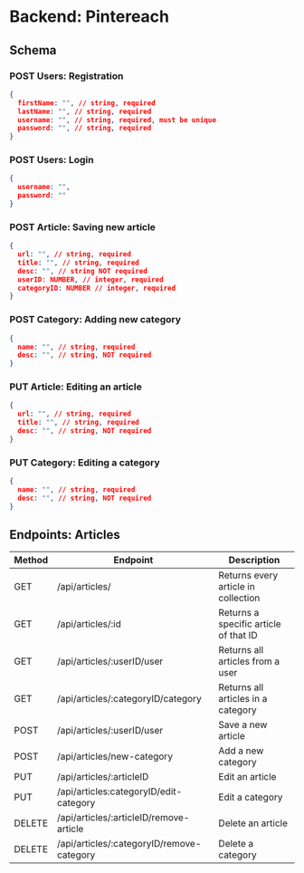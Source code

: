 # Backend: Pintereach 

## Schema

### POST Users: Registration

```json
{
  firstName: "", // string, required
  lastName: "", // string, required
  username: "", // string, required, must be unique
  password: "", // string, required
}
```

### POST Users: Login
```json
{
  username: "",
  password: ""
}
```

### POST Article: Saving new article
```json
{
  url: "", // string, required
  title: "", // string, required
  desc: "", // string NOT required
  userID: NUMBER, // integer, required
  categoryID: NUMBER // integer, required
}
```

### POST Category: Adding new category
```json
{
  name: "", // string, required
  desc: "", // string, NOT required
}
```

### PUT Article: Editing an article
```json
{
  url: "", // string, required
  title: "", // string, required
  desc: "", // string, NOT required
}
```

### PUT Category: Editing a category
```json
{
  name: "", // string, required
  desc: "", // string, NOT required
}
```


## Endpoints: Articles

| Method | Endpoint                                  | Description                           |
| ------ | ----------------------------------------- | ------------------------------------- |
| GET    | /api/articles/                            | Returns every article in collection   |
| GET    | /api/articles/:id                         | Returns a specific article of that ID |
| GET    | /api/articles/:userID/user                | Returns all articles from a user      |
| GET    | /api/articles/:categoryID/category        | Returns all articles in a category    |
| POST   | /api/articles/:userID/user                | Save a new article                    |
| POST   | /api/articles/new-category                | Add a new category                    |
| PUT    | /api/articles/:articleID                  | Edit an article                       |
| PUT    | /api/articles:categoryID/edit-category    | Edit a category                       |
| DELETE | /api/articles/:articleID/remove-article   | Delete an article                     |
| DELETE | /api/articles/:categoryID/remove-category | Delete a category                     |

